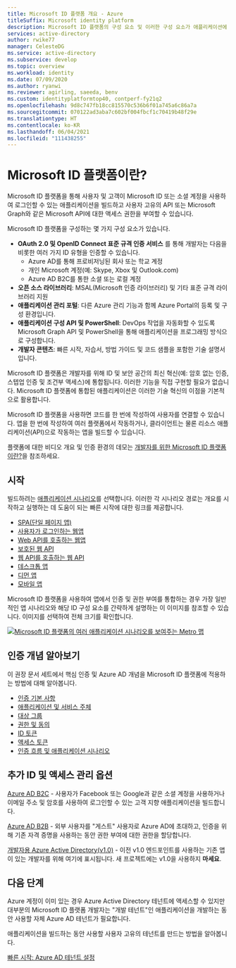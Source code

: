 ```yaml
---
title: Microsoft ID 플랫폼 개요 - Azure
titleSuffix: Microsoft identity platform
description: Microsoft ID 플랫폼의 구성 요소 및 이러한 구성 요소가 애플리케이션에 IAM(ID 및 액세스 관리) 지원을 빌드하는 데 도움이 되는 방법에 대해 알아봅니다.
services: active-directory
author: rwike77
manager: CelesteDG
ms.service: active-directory
ms.subservice: develop
ms.topic: overview
ms.workload: identity
ms.date: 07/09/2020
ms.author: ryanwi
ms.reviewer: agirling, saeeda, benv
ms.custom: identityplatformtop40, contperf-fy21q2
ms.openlocfilehash: 9d8c747fb18cc815570c536b6f01a745a6c86a7a
ms.sourcegitcommit: 070122ad3aba7c602bf004fbcf1c70419b48f29e
ms.translationtype: HT
ms.contentlocale: ko-KR
ms.lasthandoff: 06/04/2021
ms.locfileid: "111438255"
---
```

# <a name="what-is-the-microsoft-identity-platform"></a>Microsoft ID 플랫폼이란?

Microsoft ID 플랫폼을 통해 사용자 및 고객이 Microsoft ID 또는 소셜 계정을 사용하여 로그인할 수 있는 애플리케이션을 빌드하고 사용자 고유의 API 또는 Microsoft Graph와 같은 Microsoft API에 대한 액세스 권한을 부여할 수 있습니다.

Microsoft ID 플랫폼을 구성하는 몇 가지 구성 요소가 있습니다.

- **OAuth 2.0 및 OpenID Connect 표준 규격 인증 서비스** 를 통해 개발자는 다음을 비롯한 여러 가지 ID 유형을 인증할 수 있습니다.
  - Azure AD를 통해 프로비저닝된 회사 또는 학교 계정
  - 개인 Microsoft 계정(예: Skype, Xbox 및 Outlook.com)
  - Azure AD B2C를 통한 소셜 또는 로컬 계정
- **오픈 소스 라이브러리**: MSAL(Microsoft 인증 라이브러리) 및 기타 표준 규격 라이브러리 지원
- **애플리케이션 관리 포털**: 다른 Azure 관리 기능과 함께 Azure Portal의 등록 및 구성 환경입니다.
- **애플리케이션 구성 API 및 PowerShell**: DevOps 작업을 자동화할 수 있도록 Microsoft Graph API 및 PowerShell을 통해 애플리케이션을 프로그래밍 방식으로 구성합니다.
- **개발자 콘텐츠**: 빠른 시작, 자습서, 방법 가이드 및 코드 샘플을 포함한 기술 설명서입니다.

Microsoft ID 플랫폼은 개발자를 위해 ID 및 보안 공간의 최신 혁신(예: 암호 없는 인증, 스텝업 인증 및 조건부 액세스)에 통합됩니다. 이러한 기능을 직접 구현할 필요가 없습니다. Microsoft ID 플랫폼에 통합된 애플리케이션은 이러한 기술 혁신의 이점을 기본적으로 활용합니다.

Microsoft ID 플랫폼을 사용하면 코드를 한 번에 작성하여 사용자를 연결할 수 있습니다. 앱을 한 번에 작성하여 여러 플랫폼에서 작동하거나, 클라이언트는 물론 리소스 애플리케이션(API)으로 작동하는 앱을 빌드할 수 있습니다.

플랫폼에 대한 비디오 개요 및 인증 환경의 데모는 [개발자를 위한 Microsoft ID 플랫폼이란?](https://youtu.be/uDU1QTSw7Ps)을 참조하세요.

## <a name="getting-started"></a>시작

빌드하려는 [애플리케이션 시나리오](authentication-flows-app-scenarios.md)를 선택합니다. 이러한 각 시나리오 경로는 개요를 시작하고 실행하는 데 도움이 되는 빠른 시작에 대한 링크를 제공합니다.

- [SPA(단일 페이지 앱)](scenario-spa-overview.md)
- [사용자가 로그인하는 웹앱](scenario-web-app-sign-user-overview.md)
- [Web API를 호출하는 웹앱](scenario-web-app-call-api-overview.md)
- [보호된 웹 API](scenario-protected-web-api-overview.md)
- [웹 API를 호출하는 웹 API](scenario-web-api-call-api-overview.md)
- [데스크톱 앱](scenario-desktop-overview.md)
- [디먼 앱](scenario-daemon-overview.md)
- [모바일 앱](scenario-mobile-overview.md)

Microsoft ID 플랫폼을 사용하여 앱에서 인증 및 권한 부여를 통합하는 경우 가장 일반적인 앱 시나리오와 해당 ID 구성 요소를 간략하게 설명하는 이 이미지를 참조할 수 있습니다. 이미지를 선택하여 전체 크기를 확인합니다.

[![Microsoft ID 플랫폼의 여러 애플리케이션 시나리오를 보여주는 Metro 맵](./media/v2-overview/application-scenarios-identity-platform.png)](./media/v2-overview/application-scenarios-identity-platform.svg#lightbox)

## <a name="learn-authentication-concepts"></a>인증 개념 알아보기

이 권장 문서 세트에서 핵심 인증 및 Azure AD 개념을 Microsoft ID 플랫폼에 적용하는 방법에 대해 알아봅니다.

- [인증 기본 사항](./authentication-vs-authorization.md)
- [애플리케이션 및 서비스 주체](app-objects-and-service-principals.md)
- [대상 그룹](v2-supported-account-types.md)
- [권한 및 동의](v2-permissions-and-consent.md)
- [ID 토큰](id-tokens.md)
- [액세스 토큰](access-tokens.md)
- [인증 흐름 및 애플리케이션 시나리오](authentication-flows-app-scenarios.md)

## <a name="more-identity-and-access-management-options"></a>추가 ID 및 액세스 관리 옵션

[Azure AD B2C](../../active-directory-b2c/overview.md) - 사용자가 Facebook 또는 Google과 같은 소셜 계정을 사용하거나 이메일 주소 및 암호를 사용하여 로그인할 수 있는 고객 지향 애플리케이션을 빌드합니다.

[Azure AD B2B](../external-identities/what-is-b2b.md) - 외부 사용자를 "게스트" 사용자로 Azure AD에 초대하고, 인증을 위해 기존 자격 증명을 사용하는 동안 권한 부여에 대한 권한을 할당합니다.

[개발자용 Azure Active Directory(v1.0)](../azuread-dev/v1-overview.md) - 이전 v1.0 엔드포인트를 사용하는 기존 앱이 있는 개발자를 위해 여기에 표시됩니다. 새 프로젝트에는 v1.0을 사용하지 **마세요**.

## <a name="next-steps"></a>다음 단계

Azure 계정이 이미 있는 경우 Azure Active Directory 테넌트에 액세스할 수 있지만 대부분의 Microsoft ID 플랫폼 개발자는 "개발 테넌트"인 애플리케이션을 개발하는 동안 사용할 자체 Azure AD 테넌트가 필요합니다.

애플리케이션을 빌드하는 동안 사용할 사용자 고유의 테넌트를 만드는 방법을 알아봅니다.

[빠른 시작: Azure AD 테넌트 설정](quickstart-create-new-tenant.md)
